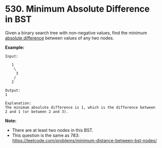 # 530. Minimum Absolute Difference in BST

Given a binary search tree with non-negative values, find the minimum [absolute difference](https://en.wikipedia.org/wiki/Absolute_difference) between values of any two nodes.

**Example:**

```
Input:

   1
    \
     3
    /
   2

Output:
1

Explanation:
The minimum absolute difference is 1, which is the difference between 2 and 1 (or between 2 and 3).
```

 

**Note:**

- There are at least two nodes in this BST.
- This question is the same as 783: https://leetcode.com/problems/minimum-distance-between-bst-nodes/
